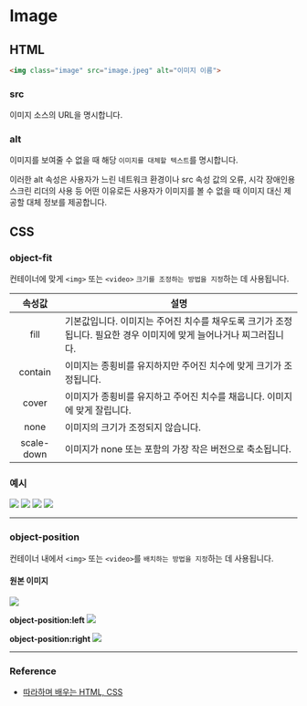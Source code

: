# Image

## HTML

```html
<img class="image" src="image.jpeg" alt="이미지 이름">
```

### src

이미지 소스의 URL을 명시합니다.

### alt

이미지를 보여줄 수 없을 때 해당 `이미지를 대체할 텍스트`를 명시합니다. 

이러한 alt 속성은 사용자가 느린 네트워크 환경이나 src 속성 값의 오류, 시각 장애인용 스크린 리더의 사용 등 어떤 이유로든 사용자가 이미지를 볼 수 없을 때 이미지 대신 제공할 대체 정보를 제공합니다.

## CSS

### object-fit

컨테이너에 맞게 ```<img>``` 또는 ```<video>``` `크기를 조정하는 방법을 지정`하는 데 사용됩니다.

|속성값|설명|
|:--:|--|
|fill|기본값입니다. 이미지는 주어진 치수를 채우도록 크기가 조정됩니다. 필요한 경우 이미지에 맞게 늘어나거나 찌그러집니다.|
|contain|이미지는 종횡비를 유지하지만 주어진 치수에 맞게 크기가 조정됩니다.|
|cover|이미지가 종횡비를 유지하고 주어진 치수를 채웁니다. 이미지에 맞게 잘립니다.|
|none|이미지의 크기가 조정되지 않습니다.|
|scale-down|이미지가 none 또는 포함의 가장 작은 버전으로 축소됩니다.|

### 예시

![](https://velog.velcdn.com/images/qorjiwon/post/42e461c7-7700-4083-8a38-2639b9738fa3/image.png)
![](https://velog.velcdn.com/images/qorjiwon/post/ca438ad6-e270-4268-aca1-9285e9b1b063/image.png)
![](https://velog.velcdn.com/images/qorjiwon/post/5a7f024f-4ae4-4b40-8a01-9ac4e66f3978/image.png)
![](https://velog.velcdn.com/images/qorjiwon/post/8a232b05-72d9-4f0d-b8ab-7ebfa0617481/image.png)

---

### object-position

컨테이너 내에서 ```<img>``` 또는 ```<video>```를 `배치하는 방법을 지정`하는 데 사용됩니다.

#### 원본 이미지

![](https://velog.velcdn.com/images/qorjiwon/post/ad89cd22-4d49-4da7-b027-ab1ea9196e2c/image.png)

**object-position:left**
![](https://velog.velcdn.com/images/qorjiwon/post/e9a929f3-c851-48a1-861e-ba43cd3afd1e/image.png)

**object-position:right**
![](https://velog.velcdn.com/images/qorjiwon/post/1435db89-04a5-4d4b-a97d-1d7e91201aad/image.png)

---

### Reference

- [따라하며 배우는 HTML, CSS](https://www.inflearn.com/course/%EB%94%B0%EB%9D%BC%ED%95%98%EB%A9%B0-%EB%B0%B0%EC%9A%B0%EB%8A%94-html-css/dashboard)